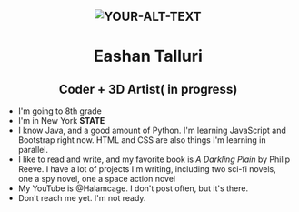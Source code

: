 <h2 align="center">
    <picture>
        <source srcset="https://github.com/Eashan414/Eashan414/blob/main/pfp.png">
        <img alt="YOUR-ALT-TEXT" src="YOUR-DEFAULT-IMAGE">
    </picture>
</h2>

<h1 align="center">Eashan Talluri</h1>

<h2 align="center">Coder + 3D Artist( in progress)</h2>

- I'm going to 8th grade
- I'm in New York **STATE**
- I know Java, and a good amount of Python. I'm learning JavaScript and Bootstrap right now. HTML and CSS are also things I'm learning in parallel.
- I like to read and write, and my favorite book is *A Darkling Plain* by Philip Reeve. I have a lot of projects I'm writing, including two sci-fi novels, one a spy novel, one a space action novel
- My YouTube is @Halamcage. I don't post often, but it's there.
- Don't reach me yet. I'm not ready.
